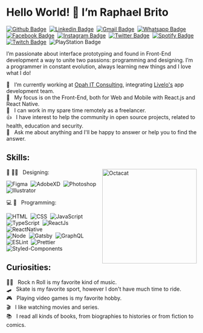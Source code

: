 # Hello World! 👋 I’m Raphael Brito

[![Github Badge](https://img.shields.io/badge/-Github-242A2D?style=flat&logo=Github&logoColor=white&link=https://github.com/RBritoX)](https://github.com/RBritoX)&nbsp;
[![Linkedin Badge](https://img.shields.io/badge/-LinkedIn-0077B5?style=flat&logo=Linkedin&logoColor=white&link=https://www.linkedin.com/in/nykollemalone)](https://www.linkedin.com/in/raphaellbrito/)&nbsp;
[![Gmail Badge](https://img.shields.io/badge/-Gmail-c5392a?style=flat&logo=Gmail&logoColor=white&link=mailto:rbritox.js@gmail.com)](mailto:rbritox.js@gmail.com)&nbsp;
[![Whatsapp Badge](https://img.shields.io/badge/-Whatsapp-2DB540?style=flat&labelColor=whatsapp&logo=whatsapp&logoColor=white&link=https://api.whatsapp.com/send?phone=5511994661413&text=Olá%20Raphael!%20Vi%20seu%20perfil%20no%20Github%20e%20gostaria%20de%20entrar%20em%20contato%20com%20você)](https://api.whatsapp.com/send?phone=5511994661413&text=Olá%20Raphael!%20Vi%20seu%20perfil%20no%20Github%20e%20gostaria%20de%20entrar%20em%20contato%20com%20você)&nbsp;
[![Facebook Badge](https://img.shields.io/badge/-Facebook-1778F2?style=flat&logo=Facebook&logoColor=white&link=https://www.facebook.com/RaphaBrito)](https://www.facebook.com/RaphaBrito)&nbsp;
[![Instagram Badge](https://img.shields.io/badge/-Instagram-BF008C?style=flat&logo=Instagram&logoColor=white&link=https://www.instagram.com/raphaellbrito)](https://www.instagram.com/raphaellbrito)&nbsp;
[![Twitter Badge](https://img.shields.io/badge/-Twitter-00acee?style=flat&logo=Twitter&logoColor=white&link=https://twitter.com/RaphaelBritoX)](https://twitter.com/RaphaelBritoX)&nbsp;
[![Spotify Badge](https://img.shields.io/badge/-Spotify-1ED561?style=flat&logo=Spotify&logoColor=white&link=https://open.spotify.com/user/raphaellbrito?si=_qP5ahrUS0aMlgefqAKJAg)](https://open.spotify.com/user/raphaellbrito?si=_qP5ahrUS0aMlgefqAKJAg)&nbsp;
[![Twitch Badge](https://img.shields.io/badge/-Twitch-9146FF?style=flat&logo=Twitch&logoColor=white&link=https://www.twitch.tv/rbritox_d20)](https://www.twitch.tv/rbritox_d20)&nbsp;
![PlayStation Badge](https://img.shields.io/badge/-PSN:_RBritoX-1057A1?style=flat&logo=PlayStation&logoColor=white)

I’m passionate about interface prototyping and found in Front-End development a way to unite two passions: programming and designing.
I’m a programmer in constant evolution, always learning new things and I love what I do!

💼 &nbsp; I’m currently working at [Opah IT Consulting](https://www.opah.com.br/), integrating [Livelo's](https://www.livelo.com.br/) app development team.<br/>
🚀 &nbsp; My focus is on the Front-End, both for Web and Mobile with React.js and React Native.<br/>
🤝 &nbsp; I can work in my spare time remotely as a freelancer.<br/>
👍 &nbsp; I have interest to help the community in open source projects, related to health, education and security.<br/>
💬 &nbsp; Ask me about anything and I'll be happy to answer or help you to find the answer.<br/>

<!-- ![Rbritox's github stats](https://github-readme-stats.vercel.app/api?username=rbritox&show_icons=true&hide=["contribs","prs","issues"]) -->

## Skills:

<a href="https://myoctocat.com/">
  <img src="https://user-images.githubusercontent.com/34657005/88499089-49027600-cf9b-11ea-9da6-623fc9ee8228.png" alt="Octacat" width="250px" align="right">
</a>

🎨 ✍🏼 &nbsp; Designing: <br/>

![Figma](https://img.shields.io/badge/-Figma-2C2C2C?style=flat&logoColor=figma&logo=figma)&nbsp;
![AdobeXD](https://img.shields.io/badge/-Adobe_XD-2D001F?style=flat&logoColor=adobe-xd&logo=adobe-xd)&nbsp;
![Photoshop](https://img.shields.io/badge/-Photoshop-2C2C46?style=flat&logoColor=adobe-photoshop&logo=adobe-photoshop)&nbsp;
![Illustrator](https://img.shields.io/badge/-Illustrator-261300?style=flat&logoColor=adobe-illustrator&logo=adobe-illustrator)<br/>

💻 📱 &nbsp; Programming: <br/>

![HTML](https://img.shields.io/badge/-HTML-E44D25?style=flat&logoColor=fff&logo=html5)&nbsp;
![CSS](https://img.shields.io/badge/-CSS-254DE6?style=flat&logoColor=fff&logo=css3)&nbsp;
![JavaScript](https://img.shields.io/badge/-JavaScript-FEAE32?style=flat&logoColor=fff&logo=javascript)&nbsp;
![TypeScript](https://img.shields.io/badge/-TypeScript-007ACC?style=flat&logoColor=fff&logo=typescript)&nbsp;
![ReactJs](https://img.shields.io/badge/-React.js-18BCEE?style=flat&logoColor=fff&logo=react)&nbsp;
![ReactNative](https://img.shields.io/badge/-React_Native-18BCEE?style=flat&logoColor=fff&logo=react)&nbsp;<br/>
![Node](https://img.shields.io/badge/-Node.js-5B9856?style=flat&logoColor=fff&logo=node.js)&nbsp;
![Gatsby](https://img.shields.io/badge/-Gatsb-643195?style=flat&logoColor=fff&logo=gatsby)&nbsp;
![GraphQL](https://img.shields.io/badge/-GraphQL-E034A7?style=flat&logoColor=fff&logo=graphql)&nbsp;
![ESLint](https://img.shields.io/badge/-ESLint-4B32C3?style=flat&logoColor=fff&logo=eslint)&nbsp;
![Prettier](https://img.shields.io/badge/-Prettier-EA5E5E?style=flat&logoColor=fff&logo=prettier)&nbsp;
![Styled-Components](https://img.shields.io/badge/-Styled_Components-DB9A64?style=flat&logoColor=fff&logo=styled-components)&nbsp;

## Curiosities:

🤘🏻 &nbsp; Rock n Roll is my favorite kind of music.<br/>
🛹 &nbsp; Skate is my favorite sport, however I don't have much time to ride.<br/>
🎮 &nbsp; Playing video games is my favorite hobby.<br/>
🎬 &nbsp; I like watching movies and series.<br/>
📚 &nbsp; I read all kinds of books, from biographies to histories or from fiction to comics.<br/>
